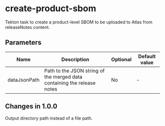 # create-product-sbom

Tekton task to create a product-level SBOM to be uploaded to Atlas from
releaseNotes content.

## Parameters

| Name             | Description                                                              | Optional | Default value |
|------------------|--------------------------------------------------------------------------|----------|---------------|
| dataJsonPath     | Path to the JSON string of the merged data containing the release notes  | No       | -             |

## Changes in 1.0.0
Output directory path instead of a file path.
